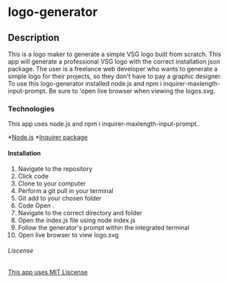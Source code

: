 # logo-generator

## Description
This is a logo maker to generate a simple VSG logo built from scratch. 
This app will generate a professional VSG logo with the correct installation json package. The user is a freelance web developer who wants to generate a simple logo for their projects, so they don't have to pay a graphic designer. To use this logo-generator installed node.js and npm i inquirer-maxlength-input-prompt. Be sure to 'open live browser when viewing the logos.svg. 

### Technologies 
This app uses node.js and npm i inquirer-maxlength-input-prompt..

*[Node.js](https://nodejs.org/en)
*[Inquirer package](https://www.npmjs.com/package/inquirer-maxlength-input-prompt)

#### Installation 
1. Navigate to the repository
2. Click code
3. Clone to your computer
4. Perform a git pull in your terminal
5. Git add to your chosen folder
6. Code Open .
7. Navigate to the correct directory and folder
8. Open the index.js file using node index.js
9. Follow the generator's prompt within the integrated terminal 
10. Open live browser to view logo.svg

###### Liscense 

[This app uses MIT Liscense](https://opensource.org/license/mit/)